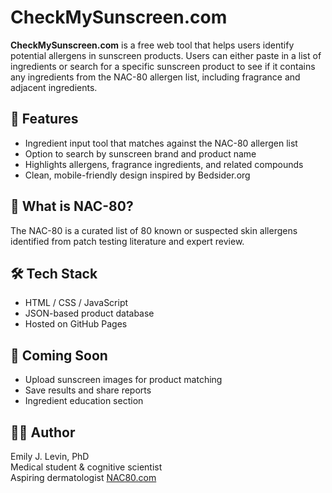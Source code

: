 # CheckMySunscreen.com

**CheckMySunscreen.com** is a free web tool that helps users identify potential allergens in sunscreen products. Users can either paste in a list of ingredients or search for a specific sunscreen product to see if it contains any ingredients from the NAC-80 allergen list, including fragrance and adjacent ingredients.

## 🚀 Features
- Ingredient input tool that matches against the NAC-80 allergen list
- Option to search by sunscreen brand and product name
- Highlights allergens, fragrance ingredients, and related compounds
- Clean, mobile-friendly design inspired by Bedsider.org

## 🔬 What is NAC-80?
The NAC-80 is a curated list of 80 known or suspected skin allergens identified from patch testing literature and expert review.

## 🛠️ Tech Stack
- HTML / CSS / JavaScript
- JSON-based product database
- Hosted on GitHub Pages

## 📂 Coming Soon
- Upload sunscreen images for product matching
- Save results and share reports
- Ingredient education section

## 👩‍💻 Author
Emily J. Levin, PhD  
Medical student & cognitive scientist  
Aspiring dermatologist
[NAC80.com](https://nac80.com)

